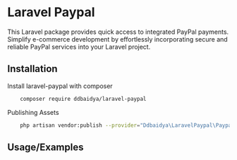 # Laravel Paypal

This Laravel package provides quick access to integrated PayPal payments. Simplify e-commerce development by effortlessly incorporating secure and reliable PayPal services into your Laravel project.

## Installation

Install laravel-paypal with composer

```bash
    composer require ddbaidya/laravel-paypal
```

Publishing Assets

```bash
    php artisan vendor:publish --provider="Ddbaidya\LaravelPaypal\PaypalServiceProvider"
```

## Usage/Examples

